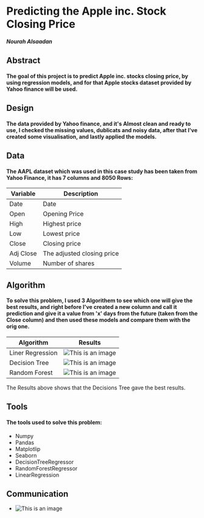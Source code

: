 # Predicting the Apple inc. Stock Closing Price 
##### Nourah Alsaadan

## Abstract 
#### The goal of this project is to predict Apple inc. stocks closing price, by using regression models, and for that Apple stocks dataset provided by Yahoo finance will be used. 

## Design 
#### The data provided by Yahoo finance, and it's Almost clean and ready to use, I checked the missing values, dublicats and noisy data, after that I've created some visualisation, and lastly applied the models.

## Data
#### The AAPL dataset which was used in this case study has been taken from Yahoo Finance, it has 7 columns and 8050 Rows:

Variable  | Description 
------------- | -------------
Date  | Date
Open  | Opening Price
High  | Highest price 
Low  | Lowest price
Close  | Closing price
Adj Close  | The adjusted closing price
Volume  | Number of shares

## Algorithm 
#### To solve this problem, I used 3 Algorithem to see which one will give the best results, and right before I've created a new column and call it prediction and give it a value from 'x' days from the future (taken from the Close column) and then used these models and compare them with the orig one. 

Algorithm  |  Results 
------------- | -------------
Liner Regression  | ![This is an image](https://github.com/nourahsaud/T5-Data-Science-Bootcamp/tree/main/Assets/LR.png)
Decision Tree  | ![This is an image](https://github.com/nourahsaud/T5-Data-Science-Bootcamp/tree/main/Assets/DT.png)
Random Forest  | ![This is an image](https://github.com/nourahsaud/T5-Data-Science-Bootcamp/tree/main/Assets/RF.png)

The Results above shows that the Decisions Tree gave the best results.

## Tools
#### The tools used to solve this problem:
- Numpy
- Pandas
- Matplotlip 
- Seaborn
- DecisionTreeRegressor
- RandomForestRegressor
- LinearRegression

## Communication 
- ![This is an image](https://github.com/nourahsaud/T5-Data-Science-Bootcamp/tree/main/Assets/RF.png)

